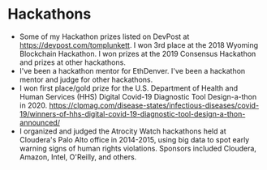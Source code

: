 # Hackathons

- Some of my Hackathon prizes listed on DevPost at https://devpost.com/tomplunkett.  I won 3rd place at the 2018 Wyoming Blockchain Hackathon.  I won prizes at the 2019 Consensus Hackathon and prizes at other hackathons.
- I've been a hackathon mentor for EthDenver.  I've been a hackathon mentor and judge for other hackathons.     
- I won first place/gold prize for the U.S. Department of Health and Human Services (HHS) Digital Covid-19 Diagnostic Tool Design-a-thon in 2020.  https://clpmag.com/disease-states/infectious-diseases/covid-19/winners-of-hhs-digital-covid-19-diagnostic-tool-design-a-thon-announced/
- I organized and judged the Atrocity Watch hackathons held at Cloudera's Palo Alto office in 2014-2015, using big data to spot early warning signs of human rights violations.  Sponsors included Cloudera, Amazon, Intel, O'Reilly, and others.   
